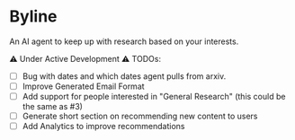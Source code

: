 # Byline

An AI agent to keep up with research based on your interests.

⚠️ Under Active Development ⚠️
TODOs:
- [ ] Bug with dates and which dates agent pulls from arxiv. 
- [ ] Improve Generated Email Format
- [ ] Add support for people interested in "General Research" (this could be the same as #3)
- [ ] Generate short section on recommending new content to users
- [ ] Add Analytics to improve recommendations
